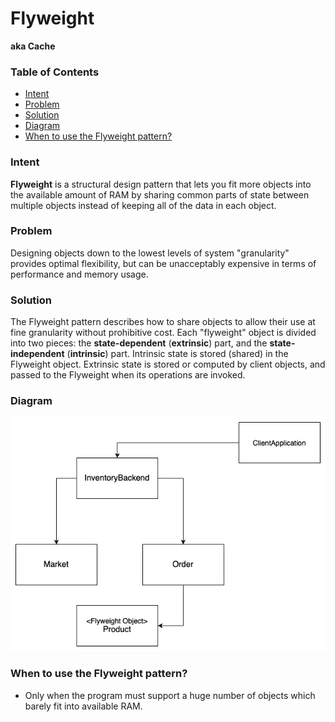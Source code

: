 # Flyweight
**aka Cache**

### Table of Contents

* [Intent](#intent)
* [Problem](#problem)
* [Solution](#solution)
* [Diagram](#Diagram)
* [When to use the Flyweight pattern?](#when-to-use-the-Flyweight-pattern)

### Intent

**Flyweight** is a structural design pattern that lets you fit more objects into the available amount of RAM by sharing common parts of state between multiple objects instead of keeping all of the data in each object.

### Problem

Designing objects down to the lowest levels of system "granularity" provides optimal flexibility, but can be unacceptably expensive in terms of performance and memory usage.

### Solution

The Flyweight pattern describes how to share objects to allow their use at fine granularity without prohibitive cost. Each "flyweight" object is divided into two pieces: the **state-dependent** (**extrinsic**) part, and the **state-independent** (**intrinsic**) part. Intrinsic state is stored (shared) in the Flyweight object. Extrinsic state is stored or computed by client objects, and passed to the Flyweight when its operations are invoked.

### Diagram

![](../../../../resources/images/flyweight.png)

### When to use the Flyweight pattern?

- Only when the program must support a huge number of objects which barely fit into available RAM.
